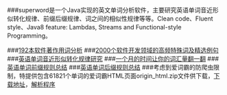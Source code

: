 ###superword是一个Java实现的英文单词分析软件，主要研究英语单词音近形似转化规律、前缀后缀规律、词之间的相似性规律等等。Clean code、Fluent style、Java8 feature: Lambdas, Streams and Functional-style Programming。

###[192本软件著作用词分析](http://user.qzone.qq.com/281032878/blog/1426602017)
###[2000个软件开发领域的高频特殊词及精选例句](http://my.oschina.net/apdplat/blog/389200)
###[英语单词音近形似转化规律研究](http://my.oschina.net/apdplat/blog/378569)
###[一个月的时间让你的词汇量翻一翻](http://my.oschina.net/apdplat/blog/379303)
###[英语单词前缀规则总结](http://my.oschina.net/apdplat/blog/378753)
###[英语单词后缀规则总结](http://my.oschina.net/apdplat/blog/379330)
###考虑到爱词霸的防爬虫限制，特提供包含61821个单词的爱词霸HTML页面origin_html.zip文件供下载，[下载地址](http://pan.baidu.com/s/1bnD9gy7)，[解析程序](https://github.com/ysc/superword/blob/master/src/main/java/org/apdplat/superword/tools/WordClassifier.java)